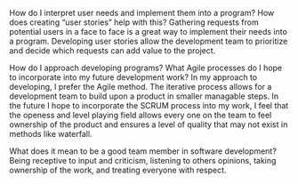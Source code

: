 How do I interpret user needs and implement them into a program? How does creating “user stories” help with this?
Gathering requests from potential users in a face to face is a great way to implement their needs into a program.  Developing user stories
allow the development team to prioritize and decide which requests can add value to the project. 

How do I approach developing programs? What Agile processes do I hope to incorporate into my future development work?
In my approach to developing, I prefer the Agile method.  The iterative process allows for a development team to build upon a product in smaller 
managable steps. In the future I hope to incorporate the SCRUM process into my work, I feel that the openess and level playing field allows every
one on the team to feel ownership of the product and ensures a level of quality that may not exist in methods like waterfall. 

What does it mean to be a good team member in software development?
Being receptive to input and criticism, listening to others opinions, taking ownership of the work, and treating everyone with respect. 
